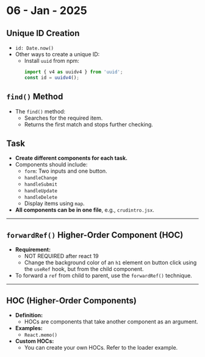 # 06 - Jan - 2025

## Unique ID Creation

- `id: Date.now()`
- Other ways to create a unique ID:
  - Install `uuid` from npm:
    ```javascript
    import { v4 as uuidv4 } from 'uuid';
    const id = uuidv4();
    ```

## `find()` Method

- The `find()` method:
  - Searches for the required item.
  - Returns the first match and stops further checking.

## Task

- **Create different components for each task.**
- Components should include:
  - `form`: Two inputs and one button.
  - `handleChange`
  - `handleSubmit`
  - `handleUpdate`
  - `handleDelete`
  - Display items using `map`.
- **All components can be in one file**, e.g., `crudintro.jsx`.

---

## `forwardRef()` Higher-Order Component (HOC)

- **Requirement:**
  - NOT REQUIRED after react 19
  - Change the background color of an `h1` element on button click using the `useRef` hook, but from the child component.
- To forward a `ref` from child to parent, use the `forwardRef()` technique.

---

## HOC (Higher-Order Components)

- **Definition:**
  - HOCs are components that take another component as an argument.
- **Examples:**
  - `React.memo()`
- **Custom HOCs:**
  - You can create your own HOCs. Refer to the loader example.
